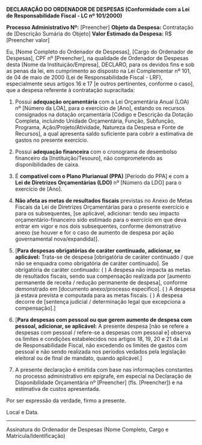 **DECLARAÇÃO DO ORDENADOR DE DESPESAS
(Conformidade com a Lei de Responsabilidade Fiscal - LC nº 101/2000)**

**Processo Administrativo Nº:** [Preencher]
**Objeto da Despesa:** Contratação de [Descrição Sumária do Objeto]
**Valor Estimado da Despesa:** R$ [Preencher valor]

Eu, [Nome Completo do Ordenador de Despesas], [Cargo do Ordenador de Despesas], CPF nº [Preencher], na qualidade de Ordenador de Despesas desta [Nome da Instituição/Empresa], DECLARO, para os devidos fins e sob as penas da lei, em cumprimento ao disposto na Lei Complementar nº 101, de 04 de maio de 2000 (Lei de Responsabilidade Fiscal - LRF), especialmente seus artigos 16 e 17 [e outros pertinentes, conforme o caso], que a despesa referente à contratação supracitada:

1.  Possui **adequação orçamentária** com a Lei Orçamentária Anual (LOA) nº [Número da LOA], para o exercício de [Ano], estando os recursos consignados na dotação orçamentária [Código e Descrição da Dotação Completa, incluindo Unidade Orçamentária, Função, Subfunção, Programa, Ação/Projeto/Atividade, Natureza da Despesa e Fonte de Recursos], a qual apresenta saldo suficiente para cobrir a estimativa de gastos no presente exercício.

2.  Possui **adequação financeira** com o cronograma de desembolso financeiro da [Instituição/Tesouro], não comprometendo as disponibilidades de caixa.

3.  É **compatível com o Plano Plurianual (PPA)** [Período do PPA] e com a **Lei de Diretrizes Orçamentárias (LDO)** nº [Número da LDO] para o exercício de [Ano].

4.  **Não afeta as metas de resultados fiscais** previstas no Anexo de Metas Fiscais da Lei de Diretrizes Orçamentárias para o presente exercício e para os subsequentes, [se aplicável, adicionar: tendo seu impacto orçamentário-financeiro sido estimado para o exercício em que deva entrar em vigor e nos dois subsequentes, conforme demonstrativo anexo (se houver e for o caso de aumento de despesa por ação governamental nova/expandida)].

5.  [**Para despesas obrigatórias de caráter continuado, adicionar, se aplicável:** Trata-se de despesa [obrigatória de caráter continuado / que não se enquadra como obrigatória de caráter continuado]. Se obrigatória de caráter continuado: ( ) A despesa não impacta as metas de resultados fiscais, sendo sua compensação realizada por [aumento permanente de receita / redução permanente de despesa], conforme demonstrado em [documento anexo/processo específico]. ( ) A despesa já estava prevista e computada para as metas fiscais. ( ) A despesa decorre de [sentença judicial / determinação legal que excepciona a compensação].]

6.  [**Para despesas com pessoal ou que gerem aumento de despesa com pessoal, adicionar, se aplicável:** A presente despesa [não se refere a despesas com pessoal / refere-se a despesas com pessoal e] observa os limites e condições estabelecidos nos artigos 18, 19, 20 e 21 da Lei de Responsabilidade Fiscal, não excedendo os limites de gastos com pessoal e não sendo realizada nos períodos vedados pela legislação eleitoral ou de final de mandato, quando aplicável.]

7.  A presente declaração é emitida com base nas informações constantes no processo administrativo em epígrafe, em especial na Declaração de Disponibilidade Orçamentária nº [Preencher] (fls. [Preencher]) e na estimativa de custos apresentada.

Por ser expressão da verdade, firmo a presente.

Local e Data.

_________________________________________
Assinatura do Ordenador de Despesas
(Nome Completo, Cargo e Matrícula/Identificação)


